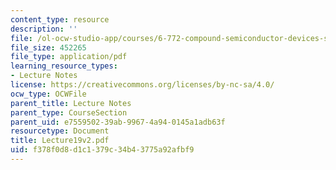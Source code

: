 ```yaml
---
content_type: resource
description: ''
file: /ol-ocw-studio-app/courses/6-772-compound-semiconductor-devices-spring-2003/f378f0d8d1c1379c34b43775a92afbf9_Lecture19v2.pdf
file_size: 452265
file_type: application/pdf
learning_resource_types:
- Lecture Notes
license: https://creativecommons.org/licenses/by-nc-sa/4.0/
ocw_type: OCWFile
parent_title: Lecture Notes
parent_type: CourseSection
parent_uid: e7559502-39ab-9967-4a94-0145a1adb63f
resourcetype: Document
title: Lecture19v2.pdf
uid: f378f0d8-d1c1-379c-34b4-3775a92afbf9
---
```

